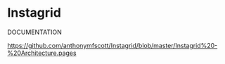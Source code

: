 # Instagrid

DOCUMENTATION

https://github.com/anthonymfscott/Instagrid/blob/master/Instagrid%20-%20Architecture.pages
